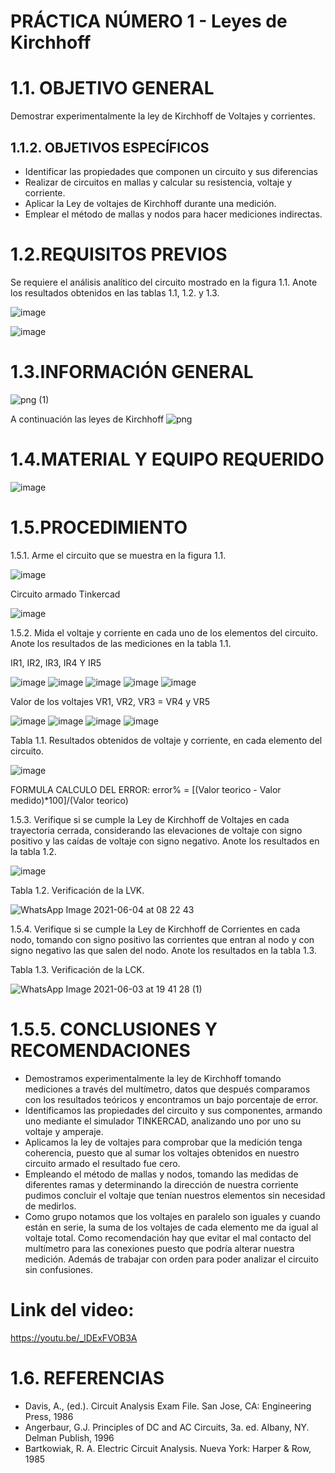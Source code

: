 # PRÁCTICA NÚMERO 1 - Leyes de Kirchhoff
# 1.1. OBJETIVO GENERAL
Demostrar experimentalmente la ley de Kirchhoff de Voltajes y corrientes.
## 1.1.2. OBJETIVOS ESPECÍFICOS
- Identificar las propiedades que componen un circuito y sus diferencias
- Realizar de circuitos en mallas y calcular su resistencia, voltaje y corriente.
- Aplicar la Ley de voltajes de Kirchhoff durante una medición. 
- Emplear el método de mallas y nodos para hacer mediciones indirectas.

# 1.2.REQUISITOS PREVIOS

Se requiere el análisis analítico del circuito mostrado en la figura 1.1. Anote los resultados
obtenidos en las tablas 1.1, 1.2. y 1.3.

![image](https://user-images.githubusercontent.com/85137954/120731697-bfb8ab80-c4a9-11eb-87bb-c19b49990f4c.png)

![image](https://user-images.githubusercontent.com/85137954/120731710-c5ae8c80-c4a9-11eb-8e3e-a4a973c07396.png)


# 1.3.INFORMACIÓN GENERAL

   ![png (1)](https://user-images.githubusercontent.com/85137954/120727902-50d75480-c4a1-11eb-91ae-d48a79cf66af.png)
   
A continuación las leyes de Kirchhoff
   ![png](https://user-images.githubusercontent.com/85137954/120725086-c55ac500-c49a-11eb-85cc-3270c139461e.png)

# 1.4.MATERIAL Y EQUIPO REQUERIDO

   ![image](https://user-images.githubusercontent.com/85137954/120722157-e6201c00-c494-11eb-9eaf-f48bb89aa4da.png)

# 1.5.PROCEDIMIENTO

 1.5.1. Arme el circuito que se muestra en la figura 1.1.
 
![image](https://user-images.githubusercontent.com/85137954/120722278-1e275f00-c495-11eb-869a-d4f4a54a1ec1.png)

 Circuito armado Tinkercad
 
![image](https://user-images.githubusercontent.com/85137954/120723209-efaa8380-c496-11eb-8339-d83223eae912.png)

 1.5.2. Mida el voltaje y corriente en cada uno de los elementos del circuito. Anote los
resultados de las mediciones en la tabla 1.1.

   IR1, IR2, IR3, IR4 Y IR5 
 
 ![image](https://user-images.githubusercontent.com/85137954/120724385-5630a100-c499-11eb-9005-c3fc3ff3b5d4.png)                ![image](https://user-images.githubusercontent.com/85137954/120724596-c5a69080-c499-11eb-9f16-4e1a9213b3c7.png)                ![image](https://user-images.githubusercontent.com/85137954/120724634-d22ae900-c499-11eb-8adc-3c6995bac11b.png)                ![image](https://user-images.githubusercontent.com/85137954/120724654-dd7e1480-c499-11eb-9c13-f9176bd9b262.png)                ![image](https://user-images.githubusercontent.com/85137954/120724677-e7a01300-c499-11eb-9455-c586cb941363.png)

Valor de los voltajes VR1, VR2, VR3 = VR4 y VR5 

![image](https://user-images.githubusercontent.com/85137954/120726239-3c915880-c49d-11eb-8d4c-ede57879596c.png)                ![image](https://user-images.githubusercontent.com/85137954/120726255-474bed80-c49d-11eb-9b96-503b663f657d.png)                ![image](https://user-images.githubusercontent.com/85137954/120726402-9b56d200-c49d-11eb-911d-740d267c4c92.png)                ![image](https://user-images.githubusercontent.com/85137954/120726449-b590b000-c49d-11eb-8399-70fb51f25584.png)


Tabla 1.1. Resultados obtenidos de voltaje y corriente, en cada elemento del circuito.

![image](https://user-images.githubusercontent.com/85137954/120725600-f5ef2e80-c49b-11eb-90f7-20102026155d.png)

FORMULA CALCULO DEL ERROR:    error% = [(Valor teorico - Valor medido)*100]/(Valor teorico)

1.5.3. Verifique si se cumple la Ley de Kirchhoff de Voltajes en cada trayectoria cerrada,
considerando las elevaciones de voltaje con signo positivo y las caídas de voltaje con
signo negativo. Anote los resultados en la tabla 1.2.

   ![image](https://user-images.githubusercontent.com/85137954/120727960-75cbc780-c4a1-11eb-9e97-777043913e78.png)


Tabla 1.2. Verificación de la LVK.

   ![WhatsApp Image 2021-06-04 at 08 22 43](https://user-images.githubusercontent.com/85137954/120807903-15bf3a80-c50e-11eb-9eb7-048c138cd878.jpeg)

1.5.4. Verifique si se cumple la Ley de Kirchhoff de Corrientes en cada nodo, tomando
con signo positivo las corrientes que entran al nodo y con signo negativo las que salen
del nodo. Anote los resultados en la tabla 1.3.

Tabla 1.3. Verificación de la LCK.

   ![WhatsApp Image 2021-06-03 at 19 41 28 (1)](https://user-images.githubusercontent.com/85137954/120729020-c6dcbb00-c4a3-11eb-9085-7dd35ec752ac.jpeg)

# 1.5.5. CONCLUSIONES Y RECOMENDACIONES 
- Demostramos experimentalmente la ley de Kirchhoff tomando mediciones a través del multímetro, datos que después comparamos con los resultados teóricos y encontramos un bajo porcentaje de error.
- Identificamos las propiedades del circuito y sus componentes, armando uno mediante el simulador TINKERCAD, analizando uno por uno su voltaje y amperaje.
- Aplicamos la ley de voltajes para comprobar que la medición tenga coherencia, puesto que al sumar los voltajes obtenidos en nuestro circuito armado el resultado fue cero.
- Empleando el método de mallas y nodos, tomando las medidas de diferentes ramas y determinando la dirección de nuestra corriente pudimos concluir el voltaje que tenían nuestros elementos sin necesidad de medirlos.
- Como grupo notamos que los voltajes en paralelo son iguales y cuando están en serie, la suma de los voltajes de cada elemento me da igual al voltaje total. Como recomendación hay que evitar el mal contacto del multímetro para las conexiones puesto que podría alterar nuestra medición. Además de trabajar con orden para poder analizar el circuito sin confusiones.
 # Link del video: 
https://youtu.be/_lDExFVOB3A
 
# 1.6. REFERENCIAS
- Davis, A., (ed.). Circuit Analysis Exam File. San Jose, CA: Engineering Press, 1986
- Angerbaur, G.J. Principles of DC and AC Circuits, 3a. ed. Albany, NY. Delman Publish, 1996
- Bartkowiak, R. A. Electric Circuit Analysis. Nueva York: Harper & Row, 1985
          
 








